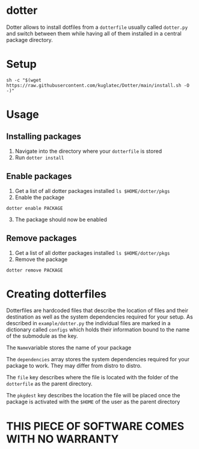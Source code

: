 # dotter
Dotter allows to install dotfiles from a `dotterfile` usually called `dotter.py` and switch between them while having all of them installed in a central package directory.
# Setup
```
sh -c "$(wget https://raw.githubusercontent.com/kuglatec/Dotter/main/install.sh -O -)"
```
# Usage
## Installing packages
1. Navigate into the directory where your `dotterfile` is stored
2. Run ```dotter install```
## Enable packages
1. Get a list of all dotter packages installed
```ls $HOME/dotter/pkgs```
2. Enable the package
```
dotter enable PACKAGE
```
3. The package should now be enabled
## Remove packages
1. Get a list of all dotter packages installed
```ls $HOME/dotter/pkgs```
2. Remove the package
```
dotter remove PACKAGE
```
# Creating dotterfiles
Dotterfiles are hardcoded files that describe the location of files and their destination as well as the system dependencies required for your setup.
As described in `example/dotter.py` the individual files are marked in a dictionary called `configs` which holds their information bound to the name of the submodule as the key.

The `Name`variable stores the name of your package

The `dependencies` array stores the system dependencies required for your package to work. They may differ from distro to distro.

The `file` key describes where the file is located with the folder of the `dotterfile` as the parent directory.

The `pkgdest` key describes the location the file will be placed once the package is activated with the `$HOME` of the user  as the parent directory


# THIS PIECE OF SOFTWARE COMES WITH NO WARRANTY
